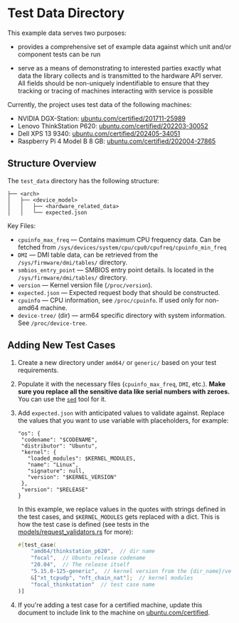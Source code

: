 # Test Data Directory

This example data serves two purposes:

- provides a comprehensive set of example data against which unit
  and/or component tests can be run

- serve as a means of demonstrating to interested parties exactly what
  data the library collects and is transmitted to the hardware API
  server. All fields should be non-uniquely indentifiable to ensure
  that they tracking or tracing of machines interacting with service
  is possible

Currently, the project uses test data of the following machines:

- NVIDIA DGX-Station:
  [ubuntu.com/certified/201711-25989](https://ubuntu.com/certified/201711-25989)
- Lenovo ThinkStation P620:
  [ubuntu.com/certified/202203-30052](https://ubuntu.com/certified/202203-30052)
- Dell XPS 13 9340:
  [ubuntu.com/certified/202405-34051](https://ubuntu.com/certified/202405-34051)
- Raspberry Pi 4 Model B 8 GB:
  [ubuntu.com/certified/202004-27865](https://ubuntu.com/certified/202004-27865)

## Structure Overview

The `test_data` directory has the following structure:

```
├── <arch>
│   ├── <device_model>
│   │   ├── <hardware_related_data>
│   │   └── expected.json
```

Key Files:

- `cpuinfo_max_freq` — Contains maximum CPU frequency data. Can be
  fetched from `/sys/devices/system/cpu/cpu0/cpufreq/cpuinfo_min_freq`
- `DMI` — DMI table data, can be retrieved from the
  `/sys/firmware/dmi/tables/` directory.
- `smbios_entry_point` — SMBIOS entry point details. Is located in the
  `/sys/firmware/dmi/tables/` directory.
- `version` — Kernel version file (`/proc/version`).
- `expected.json` — Expected request body that should be constructed.
- `cpuinfo` — CPU information, see `/proc/cpuinfo`. If used only for
  non-amd64 machine.
- `device-tree/` (dir) — arm64 specific directory with system
  information. See `/proc/device-tree`.

## Adding New Test Cases

1. Create a new directory under `amd64/` or `generic/` based on your
   test requirements.
2. Populate it with the necessary files (`cpuinfo_max_freq`, `DMI`,
   etc.). **Make sure you replace all the sensitive data like serial
   numbers with zeroes.** You can use the
   [`sed`](https://man7.org/linux/man-pages/man1/sed.1.html) tool for
   it.
3. Add `expected.json` with anticipated values to validate against.
   Replace the values that you want to use variable with placeholders, for example:
   ```
   "os": {
    "codename": "$CODENAME",
    "distributor": "Ubuntu",
    "kernel": {
      "loaded_modules": $KERNEL_MODULES,
      "name": "Linux",
      "signature": null,
      "version": "$KERNEL_VERSION"
    },
    "version": "$RELEASE"
   }
   ```

   In this example, we replace values in the quotes with strings
   defined in the test cases, and `$KERNEL_MODULES` gets replaced
   with a dict. This is how the test case is defined (see tests in the
   [models/request_validators.rs](../src/models/request_validators.rs) for
   more):

   ```rust
   #[test_case(
       "amd64/thinkstation_p620",  // dir name
       "focal",  // Ubuntu release codename
       "20.04",  // The release itself
       "5.15.0-125-generic",  // kernel version from the {dir_name}/version file
       &["xt_tcpudp", "nft_chain_nat"];  // kernel modules
       "focal_thinkstation"  // test case name
   )]
   ```

4. If you're adding a test case for a certified machine, update this
   document to include link to the machine on
   [ubuntu.com/certified](https://ubuntu.com/certified).
